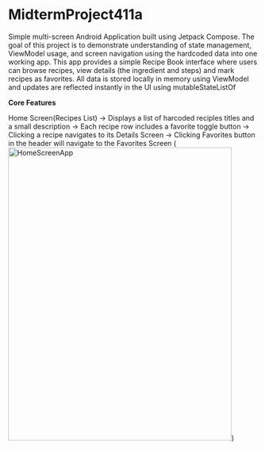 # MidtermProject411a 
Simple multi-screen Android Application built using Jetpack Compose. The goal of this project is to demonstrate understanding of state management, ViewModel usage, and screen navigation using the hardcoded data into one working app.
This app provides a simple Recipe Book interface where users can browse recipes, view details (the ingredient and steps) and mark recipes as favorites. All data is stored locally in memory using ViewModel and updates are reflected instantly in the UI using mutableStateListOf

__Core Features__

Home Screen(Recipes List)
-> Displays a list of harcoded reciples titles and a small description
-> Each recipe row includes a favorite toggle button
-> Clicking a recipe navigates to its Details Screen
-> Clicking Favorites button in the header will navigate to the Favorites Screen
(<img width="450" height="591" alt="HomeScreenApp" src="https://github.com/user-attachments/assets/66cc07f7-ab06-4049-847a-6eb257185479" />)




